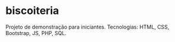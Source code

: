 # biscoiteria
Projeto de demonstração para iniciantes. Tecnologias: HTML, CSS, Bootstrap, JS, PHP, SQL.
